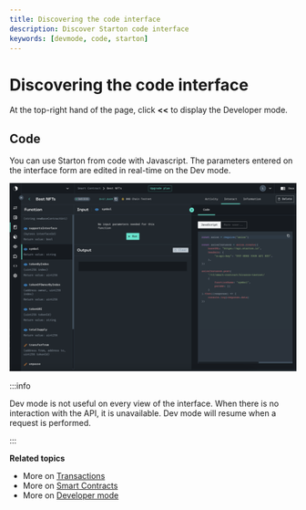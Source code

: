 ```yaml
---
title: Discovering the code interface
description: Discover Starton code interface
keywords: [devmode, code, starton]
---
```


# Discovering the code interface

At the top-right hand of the page, click **<<** to display the Developer mode.

## Code

You can use Starton from code with Javascript. The parameters entered on the interface form are edited in real-time on the Dev mode.

![Dev mode](src/devmode.png)

:::info

Dev mode is not useful on every view of the interface. When there is no interaction with the API, it is unavailable. Dev mode will resume when a request is performed.

:::

**Related topics**

-   More on [Transactions](/Transactions/creating-a-transaction.mdx)
-   More on [Smart Contracts](/Smart-contract/understanding-smart-contracts.md)
-   More on [Developer mode](/Developer/Discovering-coding-interface.md)
